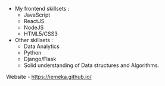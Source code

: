 
- My frontend skillsets :
  - JavaScript
  - ReactJS 
  - NodeJS
  - HTML5/CSS3
- Other skillsets :
  - Data Analytics
  - Python
  - Django/Flask
  - Solid understanding of Data structures and Algorithms.
 

Website - https://iemeka.github.io/
